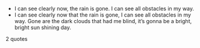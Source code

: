  - I can see clearly now, the rain is gone. I can see all obstacles in my way.
 - I can see clearly now that the rain is gone, I can see all obstacles in my way. Gone are the dark clouds that had me blind, it’s gonna be a bright, bright sun shining day.

2 quotes